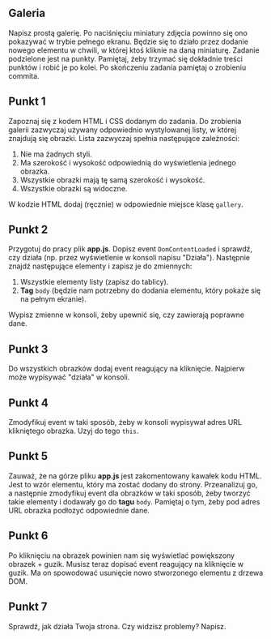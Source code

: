 
## Galeria

Napisz prostą galerię. Po naciśnięciu miniatury zdjęcia powinno się ono pokazywać w trybie pełnego ekranu.
Będzie się to działo przez dodanie nowego elementu w chwili, w której ktoś kliknie na daną miniaturę.
Zadanie podzielone jest na punkty. Pamiętaj, żeby trzymać się dokładnie treści punktów i robić je po kolei.
Po skończeniu zadania pamiętaj o zrobieniu commita.

## Punkt 1
Zapoznaj się z kodem HTML i CSS dodanym do zadania. Do zrobienia galerii zazwyczaj używany odpowiednio wystylowanej listy, w której znajdują się obrazki.
Lista zazwyczaj spełnia następujące zależności:

1. Nie ma żadnych styli.
2. Ma szerokość i wysokość odpowiednią do wyświetlenia jednego obrazka.
3. Wszystkie obrazki mają tę samą szerokość i wysokość.
5. Wszystkie obrazki są widoczne.

W kodzie HTML dodaj (ręcznie) w odpowiednie miejsce klasę ```gallery```.

## Punkt 2
Przygotuj do pracy plik **app.js**. Dopisz event ```DomContentLoaded``` i sprawdź, czy działa (np. przez wyświetlenie w konsoli napisu "Działa").
Następnie znajdź następujące elementy i zapisz je do zmiennych:
1. Wszystkie elementy listy (zapisz do tablicy).
2. **Tag** ```body``` (będzie nam potrzebny do dodania elementu, który pokaże się na pełnym ekranie).

Wypisz zmienne w konsoli, żeby upewnić się, czy zawierają poprawne dane.

## Punkt 3
Do wszystkich obrazków dodaj event reagujący na kliknięcie. Najpierw może wypisywać "działa" w konsoli.

## Punkt 4
Zmodyfikuj event w taki sposób, żeby w konsoli wypisywał adres URL klikniętego obrazka. Uzyj do tego ```this```.

## Punkt 5
Zauważ, że na górze pliku **app.js** jest zakomentowany kawałek kodu HTML. Jest to wzór elementu, który ma zostać dodany do strony.
Przeanalizuj go, a następnie zmodyfikuj event dla obrazków w taki sposób, żeby tworzyć takie elementy i dodawały go do **tagu** ```body```.
Pamiętaj o tym, żeby pod adres URL obrazka podłożyć odpowiednie dane.

## Punkt 6
Po kliknięciu na obrazek powinien nam się wyświetlać powiększony obrazek + guzik. Musisz teraz dopisać event reagujący na kliknięcie w guzik. Ma on spowodować usunięcie nowo stworzonego elementu z drzewa DOM.

## Punkt 7
Sprawdź, jak działa Twoja strona. Czy widzisz problemy? Napisz.
